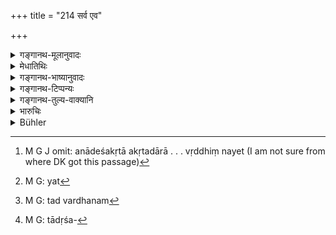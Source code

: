 +++
title = "214 सर्व एव"

+++

<details><summary>गङ्गानथ-मूलानुवादः</summary>

All brothers addicted to evil deeds are unworthy of having property; and the elder brother shall not have a separate hoard without making a contribution to his younger brothers.—(214)
</details>

<details><summary>मेधातिथिः</summary>

**विकर्मस्थाः** प्रतिषिद्धाचरणाः अनादेशकृता अकृतदारा दासीभार्याः । पतितस्य पृथक् प्रतिषेधात्, अभ्यासे वर्तमानानाम् एषां प्रतिषेधः । न चादत्वा उपयुक्तम् एषां धनादानीयम् अङ्गीकृत्य यदि यौतकं यां वृद्धिं नयेत्[^५७४] । कुटुम्बार्थे चानुतिष्ठमानानां तेषाम् अन्येषां भ्रातॄणां संबन्ध्युपविष्टं स्थापयेत् "यदा[^५७५] ते वक्ष्यन्ते कुतस् तद् धनम्[^५७६] इति तदा मूलं दर्शयिष्यामि" इति तादृशं[^५७७] वृद्धिसहितम् अपि सर्वेषाम् अपि दापयेत् । यदि तु तस्मिन्न् एव काले भ्रातॄणां दर्शयेत् "इदम् अधिकं दृश्यते तद् यथांशं गृह्णीत, अहम् अपि स्वतस् तत् पृथक्कृत्य वृद्धिं नेष्यामि" इति, तदा नास्ति तेषां भागः, तस्यैव तद् **यौतकम्** ॥ ९.२१४ ॥


[^५७७]:
     M G: tādṛśa-


[^५७६]:
     M G: tad vardhanam


[^५७५]:
     M G: yat


[^५७४]:
     M G J omit: anādeśakṛtā akṛtadārā . . . vṛddhiṃ nayet (I am not sure from where DK got this passage)
</details>

<details><summary>गङ्गानथ-भाष्यानुवादः</summary>

‘*Addicted to evil deeds*’— doing such acts as are forbidden.

When all the brothers are working for the benefit of the whole family,
if the eldest brother surreptitiously takes possession of and invests
the property, under the impression that he would show them the
‘principal’ if they ask for it,—then he should he made to hand over to
all the brothers, the principal along with the interest that may have
accrued to it. But if at the very outset, he lays the whole property
before his brothers and says openly—‘Here is the property, each of you
take your share, I shall separate mine and earn interest on it,’—then
they are not entitled to the interest thus earnad; which belongs
exclusively to the eldest brother, and forms his ‘special hoard.’—(214)
</details>

<details><summary>गङ्गानथ-टिप्पन्यः</summary>

‘*Vikarmasthāḥ*.’—‘Addicted to gambling, drinking and similar vices’
(Kullūka and Rāghavānanda);—‘who following despicable modes of living,
such as cattle-breeding, serving śūdras and the like’ (Nārāyaṇa).

‘*Yautakam*.’—‘Separate hoarding’ (Medhātithi and Kullūka;—‘shall not,
out of the common property, give a dowry to his daughter’ (Nandana).

The first half of this verse is quoted in *Aparārka* (p. 720 and p.
749);—in *Vivādaratnākara* (p. 480), where ‘*Vikarmasthāḥ*’ is explained
as ‘addicted to gambling and so forth’—and it is noted that others have
explained it as meaning ‘behaving in a manner calculated to ruin the
family’;—in *Vyavahāramayūkha* (p. 73), in the sense that so long as
well-behaved sons are present, the property cannot go to the ill-behaved
ones;—and in *Vīramitrodaya* (Vyavahāra 222a).
</details>

<details><summary>गङ्गानथ-तुल्य-वाक्यानि</summary>

[\[See texts under
201-202.\]]

*Mahābhārata* (13.105.10).—(Same as Manu.)

*Gautama* (28.40).—‘According to some, the son of a wife of equal caste
even does not inherit, if he be living unrighteously.’

*Baudhāyana* (2-3.38-39).—‘Those immersed in vice, those who neglect
their duties and occupations are only entitled to maintenance.’

*Āpastamba* (2.14.15).—‘Him who spends money unrighteously, the father
shall disinherit, oven though he be the eldest son.’

*Śaṅkha-Likhita* (Vivādaratnākara, p. 486).—‘Those excommunicated become
deprived of inheritance and funeral offerings and libations.’
</details>

<details><summary>भारुचिः</summary>

ये कुटुम्बकार्य ऽव्युत्पन्नास् ते द्यूतादिना विकर्मस्थाः प्रकरणसामर्थ्याद् विज्ञायते । पतिताना[म् अ]नंशार्हतोक्ता ॥ ९.२१४ ॥
</details>

<details><summary>Bühler</summary>

214	All brothers who habitually commit forbidden acts, are unworthy of (a share of) the property, and the eldest shall not make (anything his) separate property without giving (an equivalent) to his younger brothers.
</details>
